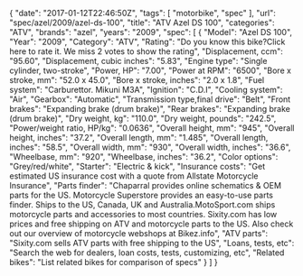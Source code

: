 {
    "date": "2017-01-12T22:46:50Z",
    "tags": [
        "motorbike",
        "spec"
    ],
    "url": "spec\/azel\/2009\/azel-ds-100",
    "title": "ATV Azel DS 100",
    "categories": "ATV",
    "brands": "azel",
    "years": "2009",
    "spec": [
        {
            "Model": "Azel DS 100",
            "Year": "2009",
            "Category": "ATV",
            "Rating": "Do you know this bike?Click here to rate it. We miss 2 votes to show the rating",
            "Displacement, ccm": "95.60",
            "Displacement, cubic inches": "5.83",
            "Engine type": "Single cylinder, two-stroke",
            "Power, HP": "7.00",
            "Power at RPM": "6500",
            "Bore x stroke, mm": "52.0 x 45.0",
            "Bore x stroke, inches": "2.0 x 1.8",
            "Fuel system": "Carburettor. Mikuni M3A",
            "Ignition": "C.D.I",
            "Cooling system": "Air",
            "Gearbox": "Automatic",
            "Transmission type,final drive": "Belt",
            "Front brakes": "Expanding brake (drum brake)",
            "Rear brakes": "Expanding brake (drum brake)",
            "Dry weight, kg": "110.0",
            "Dry weight, pounds": "242.5",
            "Power\/weight ratio, HP\/kg": "0.0636",
            "Overall height, mm": "945",
            "Overall height, inches": "37.2",
            "Overall length, mm": "1.485",
            "Overall length, inches": "58.5",
            "Overall width, mm": "930",
            "Overall width, inches": "36.6",
            "Wheelbase, mm": "920",
            "Wheelbase, inches": "36.2",
            "Color options": "Grey\/red\/white",
            "Starter": "Electric & kick",
            "Insurance costs": "Get estimated US insurance cost with a quote from Allstate Motorcycle Insurance",
            "Parts finder": "Chaparral provides online schematics & OEM parts for the US.   Motorcycle Superstore provides an easy-to-use parts finder. Ships to the US, Canada, UK and Australia.MotoSport.com ships motorcycle parts and accessories to most countries.    Sixity.com has low prices and free shipping on ATV and motorcycle parts to the US. Also check out our overview of motorcycle webshops at Bikez.info",
            "ATV parts": "Sixity.com sells ATV parts with free shipping to the US",
            "Loans, tests, etc": "Search the web for dealers, loan costs, tests, customizing, etc",
            "Related bikes": "List related bikes for comparison of specs"
        }
    ]
}